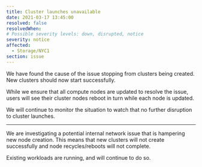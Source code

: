 ```yaml
---
title: Cluster launches unavailable
date: 2021-03-17 13:45:00
resolved: false
resolvedWhen: 
# Possible severity levels: down, disrupted, notice
severity: notice
affected:
  - Storage/NYC1
section: issue
---
```


We have found the cause of the issue stopping from clusters being created.
New clusters should now start successfully.

While we ensure that all compute nodes are updated to resolve the issue, users will see their cluster nodes reboot in turn while each node is updated.

We will continue to monitor the situation to watch that no further disruption to cluster launches.

---

We are investigating a potential internal network issue that is hampering new node creation. This means that new clusters will not create successfully and node recycles/reboots will not complete.

Existing workloads are running, and will continue to do so.
